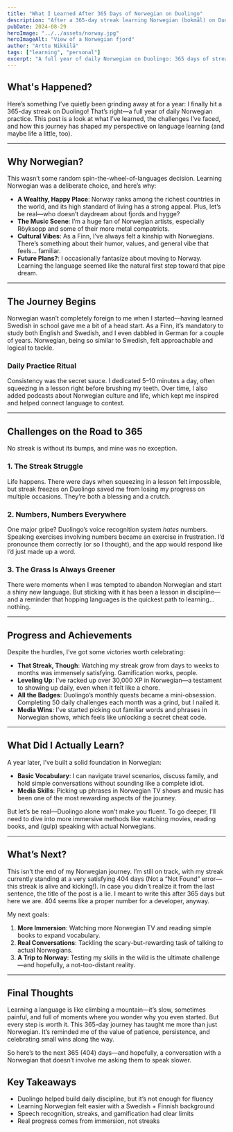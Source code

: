 ```yaml
---
title: "What I Learned After 365 Days of Norwegian on Duolingo"
description: "After a 365-day streak learning Norwegian (bokmål) on Duolingo, I share what worked, what didn’t, and whether the app can take you beyond the basics."
pubDate: 2024-08-29
heroImage: "../../assets/norway.jpg"
heroImageAlt: "View of a Norwegian fjord"
author: "Arttu Nikkilä"
tags: ["learning", "personal"]
excerpt: "A full year of daily Norwegian on Duolingo: 365 days of streaks, struggles, and shouting numbers at my phone while it refused to understand me. This isn’t just about learning a language; it’s about chasing dreams of fjords, Röyksopp, and maybe even a new life in Norway. Come for the insights, stay for the chaos."
---
```


## **What's Happened?**

Here’s something I’ve quietly been grinding away at for a year: I finally hit a 365-day streak on Duolingo! That’s right—a full year of daily Norwegian practice. This post is a look at what I’ve learned, the challenges I’ve faced, and how this journey has shaped my perspective on language learning (and maybe life a little, too).

---

## **Why Norwegian?**

This wasn’t some random spin-the-wheel-of-languages decision. Learning Norwegian was a deliberate choice, and here’s why:

- **A Wealthy, Happy Place**: Norway ranks among the richest countries in the world, and its high standard of living has a strong appeal. Plus, let’s be real—who doesn’t daydream about fjords and hygge?
- **The Music Scene**: I’m a huge fan of Norwegian artists, especially Röyksopp and some of their more metal compatriots.
- **Cultural Vibes**: As a Finn, I’ve always felt a kinship with Norwegians. There’s something about their humor, values, and general vibe that feels… familiar.
- **Future Plans?**: I occasionally fantasize about moving to Norway. Learning the language seemed like the natural first step toward that pipe dream.

---

## **The Journey Begins**

Norwegian wasn’t completely foreign to me when I started—having learned Swedish in school gave me a bit of a head start. As a Finn, it’s mandatory to study both English and Swedish, and I even dabbled in German for a couple of years. Norwegian, being so similar to Swedish, felt approachable and logical to tackle.

### **Daily Practice Ritual**

Consistency was the secret sauce. I dedicated 5–10 minutes a day, often squeezing in a lesson right before brushing my teeth. Over time, I also added podcasts about Norwegian culture and life, which kept me inspired and helped connect language to context.

---

## **Challenges on the Road to 365**

No streak is without its bumps, and mine was no exception.

### **1. The Streak Struggle**

Life happens. There were days when squeezing in a lesson felt impossible, but streak freezes on Duolingo saved me from losing my progress on multiple occasions. They’re both a blessing and a crutch.

### **2. Numbers, Numbers Everywhere**

One major gripe? Duolingo’s voice recognition system _hates_ numbers. Speaking exercises involving numbers became an exercise in frustration. I’d pronounce them correctly (or so I thought), and the app would respond like I’d just made up a word.

### **3. The Grass Is Always Greener**

There were moments when I was tempted to abandon Norwegian and start a shiny new language. But sticking with it has been a lesson in discipline—and a reminder that hopping languages is the quickest path to learning… nothing.

---

## **Progress and Achievements**

Despite the hurdles, I’ve got some victories worth celebrating:

- **That Streak, Though**: Watching my streak grow from days to weeks to months was immensely satisfying. Gamification works, people.
- **Leveling Up**: I’ve racked up over 30,000 XP in Norwegian—a testament to showing up daily, even when it felt like a chore.
- **All the Badges**: Duolingo’s monthly quests became a mini-obsession. Completing 50 daily challenges each month was a grind, but I nailed it.
- **Media Wins**: I’ve started picking out familiar words and phrases in Norwegian shows, which feels like unlocking a secret cheat code.

---

## **What Did I Actually Learn?**

A year later, I’ve built a solid foundation in Norwegian:

- **Basic Vocabulary**: I can navigate travel scenarios, discuss family, and hold simple conversations without sounding like a complete idiot.
- **Media Skills**: Picking up phrases in Norwegian TV shows and music has been one of the most rewarding aspects of the journey.

But let’s be real—Duolingo alone won’t make you fluent. To go deeper, I’ll need to dive into more immersive methods like watching movies, reading books, and (gulp) speaking with actual Norwegians.

---

## **What’s Next?**

This isn’t the end of my Norwegian journey. I’m still on track, with my streak currently standing at a very satisfying 404 days (Not a “Not Found” error—this streak is alive and kicking!). In case you didn't realize it from the last sentence, the title of the post is a lie. I meant to write this after 365 days but here we are. 404 seems like a proper number for a developer, anyway.

My next goals:

1. **More Immersion**: Watching more Norwegian TV and reading simple books to expand vocabulary.
2. **Real Conversations**: Tackling the scary-but-rewarding task of talking to actual Norwegians.
3. **A Trip to Norway**: Testing my skills in the wild is the ultimate challenge—and hopefully, a not-too-distant reality.

---

## **Final Thoughts**

Learning a language is like climbing a mountain—it’s slow, sometimes painful, and full of moments where you wonder why you even started. But every step is worth it. This 365-day journey has taught me more than just Norwegian. It’s reminded me of the value of patience, persistence, and celebrating small wins along the way.

So here’s to the next 365 (404) days—and hopefully, a conversation with a Norwegian that doesn’t involve me asking them to speak slower.

## Key Takeaways

- Duolingo helped build daily discipline, but it’s not enough for fluency
- Learning Norwegian felt easier with a Swedish + Finnish background
- Speech recognition, streaks, and gamification had clear limits
- Real progress comes from immersion, not streaks
